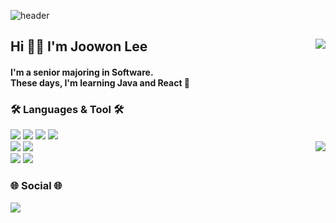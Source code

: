 ![header](https://capsule-render.vercel.app/api?type=shark&color=auto&height=200&section=header&text=Hi%20!&desc=It's%202oo1's%20Github&fontSize=42&fontAlignY=22&fontAlign=50&descfontsize=33&descAlignY=40&descAlign=50&&animation=twinkling)

<div align="">
   <a href="https://solved.ac/helloitsme"><img align="right" src="http://mazandi.herokuapp.com/api?handle=helloitsme&theme=dark"/></a>
  <div align= left>
     <h2><b>Hi 👋🏻  I'm Joowon Lee</b></h2>
     <h4>
        I'm a senior majoring in Software.<br/>
        These days, I'm learning Java and React 🌱
     </h4>
     <h3><b>🛠️ Languages & Tool 🛠️</b></h3>
     <img src="https://img.shields.io/badge/c++-00599C?style=flat-square&logo=c%2B%2B&logoColor=white"/>
     <img src="https://img.shields.io/badge/c%23-%23239120?style=flat-square&logo=C-sharp&logoColor=white"/>
     <img src="https://img.shields.io/badge/python-3670A0?style=flat-square&logo=python&logoColor=white"/>
     <img src="https://img.shields.io/badge/java-007396?style=flat-square&logo=OpenJDK&logoColor=white"> 
     <br>
  </div>
   <a hfef="https://github.com/2oo1s"/><img align="right" src="https://github-readme-stats.vercel.app/api/top-langs/?username=2oo1s&layout=compact&theme=onedark&langs_count=6&hide_border=true"/></a>
    <div align=left>
     <img src="https://img.shields.io/badge/javascript-F7DF1E?style=flat-square&logo=javascript&logoColor=black"> 
     <img src="https://img.shields.io/badge/react-61DAFB?style=flat-square&logo=react&logoColor=black">
     <br>
     <img src="https://img.shields.io/badge/Visual%20Studio%20Code-007ACC.svg?&style=flat-square&logo=Visual%20Studio%20Code&logoColor=white"> 
     <img src="https://img.shields.io/badge/Eclipse%20IDE-2C2255.svg?&style=flat-square&logo=Eclipse%20IDE&logoColor=white">
  </div>
  
  <div align= left>
    <h3><b>🌐 Social 🌐</b></h3>
    <a href="https://2oo1s.tistory.com/"><img src="https://img.shields.io/badge/Tistory-FE642E?style=flat-square&logo=Tistory&logoColor=white"/></a>
  </div>

<!--
**2oo1s/2oo1s** is a ✨ _special_ ✨ repository because its `README.md` (this file) appears on your GitHub profile.

Here are some ideas to get you started:

- 🔭 I’m currently working on ...
- 🌱 I’m currently learning ...
- 👯 I’m looking to collaborate on ...
- 🤔 I’m looking for help with ...
- 💬 Ask me about ...
- 📫 How to reach me: ...
- 😄 Pronouns: ...
- ⚡ Fun fact: ...
-->
